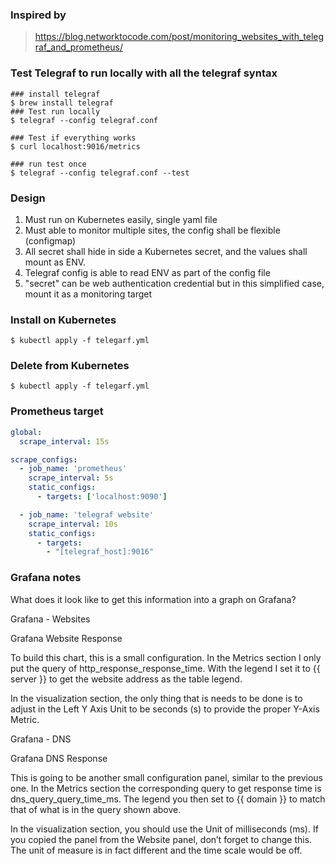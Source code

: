 ### Inspired by


> https://blog.networktocode.com/post/monitoring_websites_with_telegraf_and_prometheus/

### Test Telegraf to run locally with all the telegraf syntax

```shell
### install telegraf
$ brew install telegraf
### Test run locally
$ telegraf --config telegraf.conf

### Test if everything works
$ curl localhost:9016/metrics

### run test once
$ telegraf --config telegraf.conf --test

```

### Design

1. Must run on Kubernetes easily, single yaml file
2. Must able to monitor multiple sites, the config shall be flexible (configmap)
3. All secret shall hide in side a Kubernetes secret, and the values shall mount as ENV.
4. Telegraf config is able to read ENV as part of the config file
5. "secret" can be web authentication credential but in this simplified case, mount it as a monitoring target

### Install on Kubernetes


```shell
$ kubectl apply -f telegarf.yml

```

### Delete from Kubernetes


```shell
$ kubectl apply -f telegarf.yml

```

### Prometheus target

```yaml
global:
  scrape_interval: 15s

scrape_configs:
  - job_name: 'prometheus'
    scrape_interval: 5s
    static_configs:
      - targets: ['localhost:9090']

  - job_name: 'telegraf website'
    scrape_interval: 10s
    static_configs:
      - targets:
        - "[telegraf_host]:9016"
```

### Grafana notes

What does it look like to get this information into a graph on Grafana?

Grafana - Websites

Grafana Website Response

To build this chart, this is a small configuration. In the Metrics section I only put the query of http_response_response_time. With the legend I set it to {{ server }} to get the website address as the table legend.

In the visualization section, the only thing that is needs to be done is to adjust in the Left Y Axis Unit to be seconds (s) to provide the proper Y-Axis Metric.

Grafana - DNS

Grafana DNS Response

This is going to be another small configuration panel, similar to the previous one. In the Metrics section the corresponding query to get response time is dns_query_query_time_ms. The legend you then set to {{ domain }} to match that of what is in the query shown above.

In the visualization section, you should use the Unit of milliseconds (ms). If you copied the panel from the Website panel, don’t forget to change this. The unit of measure is in fact different and the time scale would be off.
